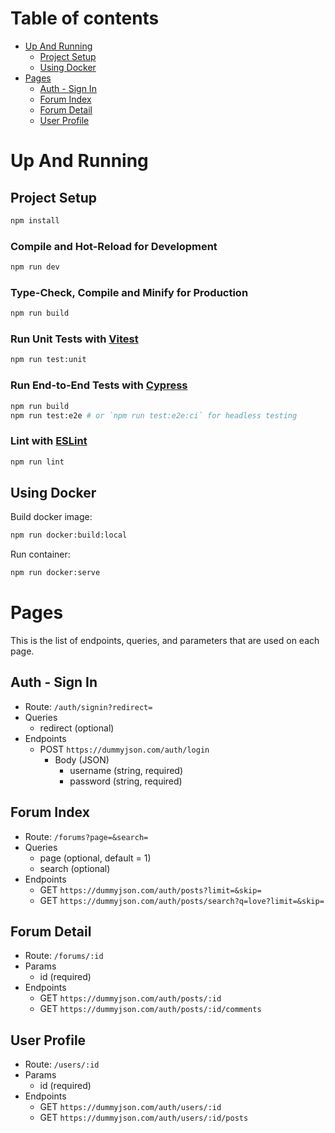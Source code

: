 # Table of contents
- [Up And Running](#Up-And-Running)
    * [Project Setup](#Project-Setup)
    * [Using Docker](#Using-Docker)
- [Pages](#Pages)
    * [Auth - Sign In](#auth---sign-in)
    * [Forum Index](#Forum-Index)
    * [Forum Detail](#Forum-Detail)
    * [User Profile](#User-Profile)

# Up And Running

## Project Setup

```sh
npm install
```

### Compile and Hot-Reload for Development

```sh
npm run dev
```

### Type-Check, Compile and Minify for Production

```sh
npm run build
```

### Run Unit Tests with [Vitest](https://vitest.dev/)

```sh
npm run test:unit
```

### Run End-to-End Tests with [Cypress](https://www.cypress.io/)

```sh
npm run build
npm run test:e2e # or `npm run test:e2e:ci` for headless testing
```

### Lint with [ESLint](https://eslint.org/)

```sh
npm run lint
```

## Using Docker

Build docker image:
```sh
npm run docker:build:local
```

Run container:
```sh
npm run docker:serve
```

# Pages

This is the list of endpoints, queries, and parameters that are used on each page.

## Auth - Sign In

- Route: `/auth/signin?redirect=`
- Queries
    - redirect (optional)
- Endpoints
    - POST `https://dummyjson.com/auth/login`
        - Body (JSON)
            - username (string, required)
            - password (string, required)

## Forum Index

- Route: `/forums?page=&search=`
- Queries
    - page (optional, default = 1)
    - search (optional)
- Endpoints
    - GET `https://dummyjson.com/auth/posts?limit=&skip=`
    - GET `https://dummyjson.com/auth/posts/search?q=love?limit=&skip=`

## Forum Detail

- Route: `/forums/:id`
- Params
    - id (required)
- Endpoints
    - GET `https://dummyjson.com/auth/posts/:id`
    - GET `https://dummyjson.com/auth/posts/:id/comments`

## User Profile

- Route: `/users/:id`
- Params
    - id (required)
- Endpoints
    - GET `https://dummyjson.com/auth/users/:id`
    - GET `https://dummyjson.com/auth/users/:id/posts`
